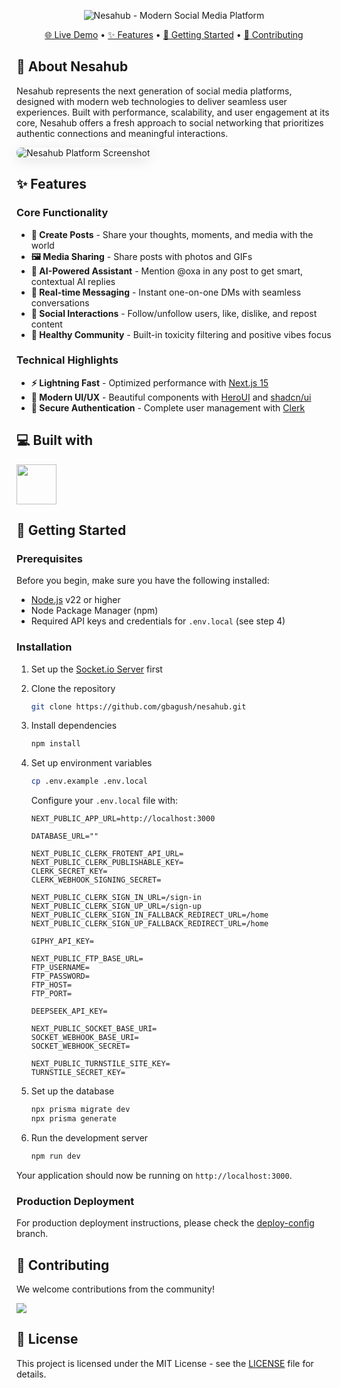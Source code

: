<p align="center">
  <img src="https://socialify.git.ci/gbagush/nesahub/image?custom_description=A+modern+social+media+platform+built+for+real-time+sharing%2C+authentic+connections%2C+and+vibrant+communities.+Experience+a+fresh+way+to+stay+connected.&description=1&font=Inter&forks=1&issues=1&language=1&name=1&owner=1&pattern=Formal+Invitation&pulls=1&stargazers=1&theme=Dark" alt="Nesahub - Modern Social Media Platform" />
</p>

<p align="center">
  <a href="https://nesahub.web.id">🌐 Live Demo</a> •
  <a href="#features">✨ Features</a> •
  <a href="#getting-started">🚀 Getting Started</a> •
  <a href="#contributing">🤝 Contributing</a>
</p>

## 🌟 About Nesahub

Nesahub represents the next generation of social media platforms, designed with modern web technologies to deliver seamless user experiences. Built with performance, scalability, and user engagement at its core, Nesahub offers a fresh approach to social networking that prioritizes authentic connections and meaningful interactions.

<img src="https://nesahub.web.id/screenshot.png" alt="Nesahub Platform Screenshot" style="border-radius: 8px; box-shadow: 0 4px 20px rgba(0,0,0,0.1);">

<h2 id="features">✨ Features</h2>

### Core Functionality

- **📝 Create Posts** - Share your thoughts, moments, and media with the world
- **🖼️ Media Sharing** - Share posts with photos and GIFs
- **🤖 AI-Powered Assistant** - Mention @oxa in any post to get smart, contextual AI replies
- **💬 Real-time Messaging** - Instant one-on-one DMs with seamless conversations
- **🔁 Social Interactions** - Follow/unfollow users, like, dislike, and repost content
- **💚 Healthy Community** - Built-in toxicity filtering and positive vibes focus

### Technical Highlights

- **⚡ Lightning Fast** - Optimized performance with [Next.js 15](https://nextjs.org/)
- **🎨 Modern UI/UX** - Beautiful components with [HeroUI](https://www.heroui.com/) and [shadcn/ui](https://ui.shadcn.com/)
- **🔐 Secure Authentication** - Complete user management with [Clerk](https://clerk.com/)

## 💻 Built with

<img src="https://skillicons.dev/icons?i=nodejs,typescript,nextjs,tailwindcss,prisma,mysql" height="64">

<h2 id="getting-started">🚀 Getting Started</h2>

### Prerequisites

Before you begin, make sure you have the following installed:

- [Node.js](https://nodejs.org/) v22 or higher
- Node Package Manager (npm)
- Required API keys and credentials for `.env.local` (see step 4)

### Installation

1. Set up the [Socket.io Server](https://github.com/gbagush/nesahub/tree/socketio-server) first
2. Clone the repository
   ```bash
   git clone https://github.com/gbagush/nesahub.git
   ```
3. Install dependencies
   ```bash
   npm install
   ```
4. Set up environment variables

   ```bash
   cp .env.example .env.local
   ```

   Configure your `.env.local` file with:

   ```env
   NEXT_PUBLIC_APP_URL=http://localhost:3000

   DATABASE_URL=""

   NEXT_PUBLIC_CLERK_FROTENT_API_URL=
   NEXT_PUBLIC_CLERK_PUBLISHABLE_KEY=
   CLERK_SECRET_KEY=
   CLERK_WEBHOOK_SIGNING_SECRET=

   NEXT_PUBLIC_CLERK_SIGN_IN_URL=/sign-in
   NEXT_PUBLIC_CLERK_SIGN_UP_URL=/sign-up
   NEXT_PUBLIC_CLERK_SIGN_IN_FALLBACK_REDIRECT_URL=/home
   NEXT_PUBLIC_CLERK_SIGN_UP_FALLBACK_REDIRECT_URL=/home

   GIPHY_API_KEY=

   NEXT_PUBLIC_FTP_BASE_URL=
   FTP_USERNAME=
   FTP_PASSWORD=
   FTP_HOST=
   FTP_PORT=

   DEEPSEEK_API_KEY=

   NEXT_PUBLIC_SOCKET_BASE_URI=
   SOCKET_WEBHOOK_BASE_URI=
   SOCKET_WEBHOOK_SECRET=

   NEXT_PUBLIC_TURNSTILE_SITE_KEY=
   TURNSTILE_SECRET_KEY=
   ```

5. Set up the database
   ```bash
   npx prisma migrate dev
   npx prisma generate
   ```
6. Run the development server
   ```bash
   npm run dev
   ```

Your application should now be running on `http://localhost:3000`.

### Production Deployment

For production deployment instructions, please check the [deploy-config](https://github.com/gbagush/nesahub/tree/deploy-config) branch.

<h2 id="contributing">🤝 Contributing</h2>

We welcome contributions from the community!

<a href="https://github.com/gbagush/nesahub/graphs/contributors">
  <img src="https://contrib.rocks/image?repo=gbagush/nesahub" />
</a>

## 📄 License

This project is licensed under the MIT License - see the [LICENSE](LICENSE) file for details.

